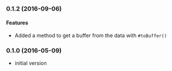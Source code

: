 
<a name="0.1.2"></a>
### 0.1.2 (2016-09-06)

#### Features

* Added a method to get a buffer from the data with `#toBuffer()`



<a name="0.1.0"></a>
### 0.1.0 (2016-05-09)


* initial version
